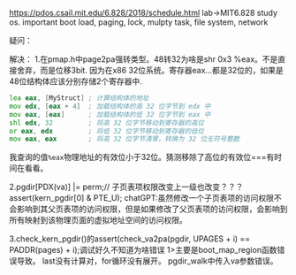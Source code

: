 https://pdos.csail.mit.edu/6.828/2018/schedule.html
lab->MIT6.828 study os. important boot load, paging, lock, mulpty task, file system, network

疑问：


解决：
1.在pmap.h中page2pa强转类型。48转32为啥是shr 0x3 %eax。不是直接舍弃，而是位移3bit.
因为在x86 32位系统。寄存器eax...都是32位的，如果是48位结构体应该分别存储2个寄存器中.
```asm
lea eax, [MyStruct] ; 计算结构体的地址
mov edx, [eax + 4]  ; 加载结构体的高 32 位字节到 edx 中
mov eax, [eax]      ; 加载结构体的低 32 位字节到 eax 中
shl edx, 32         ; 将高 32 位字节移动到寄存器的高位
or eax, edx         ; 将低 32 位字节移动到寄存器的低位
mov eax, eax        ; 将高 32 位字节清零，转换为 32 位无符号整数
```
我查询的值`%eax`物理地址的有效位小于32位。猜测移除了高位的有效位===有时间在看看。

2.pgdir[PDX(va)] |= perm;// 子页表项权限改变上一级也改变？？？ assert(kern_pgdir[0] & PTE_U);
chatGPT:虽然修改一个子页表项的访问权限不会影响到其父页表项的访问权限，但是如果修改了父页表项的访问权限，会影响到所有映射到该物理页面的虚拟地址空间的访问权限。

3.check_kern_pgdir()的assert(check_va2pa(pgdir, UPAGES + i) == PADDR(pages) + i);调试好久不知道为啥错误
1>主要是boot_map_region函数错误导致。
    last没有计算对，for循环没有展开。
    pgdir_walk中传入va参数错误。